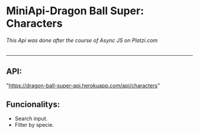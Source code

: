 # MiniApi-Dragon Ball Super: Characters
###### This Api was done after the course of Async JS on Platzi.com
------------------------------------------- 
## API:
 "https://dragon-ball-super-api.herokuapp.com/api/characters"
 
## Funcionalitys:

- Search input.
- Filter by specie.
